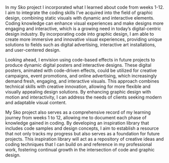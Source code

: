In my Sko project I incorporated what I learned about code from weeks 1-12. I aim to integrate the coding skills I’ve acquired into the field of graphic design, combining static visuals with dynamic and interactive elements. Coding knowledge can enhance visual experiences and make designs more engaging and interactive, which is a growing need in today’s digital-centric design industry. By incorporating code into graphic design, I am able to create more immersive and innovative visual experiences, providing unique solutions to fields such as digital advertising, interactive art installations, and user-centered design.

Looking ahead, I envision using code-based effects in future projects to produce dynamic digital posters and interactive designs. These digital posters, animated with code-driven effects, could be utilized for creative campaigns, event promotions, and online advertising, which increasingly demand fresh, engaging, and interactive visuals. This approach combines technical skills with creative innovation, allowing for more flexible and visually appealing design solutions. By enhancing graphic design with motion and interactivity, I can address the needs of clients seeking modern and adaptable visual content.

My Sko project also serves as a comprehensive record of my learning journey from weeks 1 to 12, allowing me to document each phase of knowledge gained in coding. By developing an inspiration library that includes code samples and design concepts, I aim to establish a resource that not only tracks my progress but also serves as a foundation for future projects. This inspiration library will act as a repository of creative ideas and coding techniques that I can build on and reference in my professional work, fostering continual growth in the intersection of code and graphic design.
